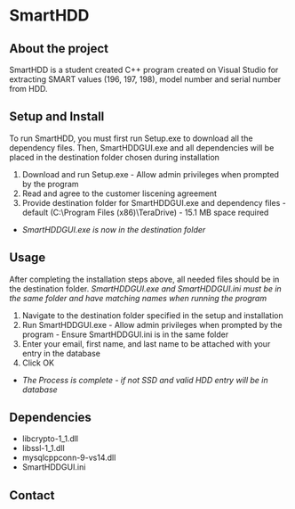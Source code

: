 # SmartHDD 
## About the project
SmartHDD is a student created C++ program created on Visual Studio for extracting SMART values (196, 197, 198), model number and serial number from HDD. 


## Setup and Install
To run SmartHDD, you must first run Setup.exe to download all the dependency files. Then, SmartHDDGUI.exe and all dependencies will be placed in the destination folder chosen during installation 

1) Download and run Setup.exe - Allow admin privileges when prompted by the program
2) Read and agree to the customer liscening agreement
3) Provide destination folder for SmartHDDGUI.exe and dependency files - default (C:\Program Files (x86)\TeraDrive) - 15.1 MB space required
  - *SmartHDDGUI.exe is now in the destination folder*

## Usage
After completing the installation steps above, all needed files should be in the destination folder.
*SmartHDDGUI.exe and SmartHDDGUI.ini must be in the same folder and have matching names when running the program*

1) Navigate to the destination folder specified in the setup and installation
2) Run SmartHDDGUI.exe - Allow admin privileges when prompted by the program - Ensure SmartHDDGUI.ini is in the same folder
3) Enter your email, first name, and last name to be attached with your entry in the database
4) Click OK
  - *The Process is complete - if not SSD and valid HDD entry will be in database*

## Dependencies
  - libcrypto-1_1.dll
  - libssl-1_1.dll
  - mysqlcppconn-9-vs14.dll
  - SmartHDDGUI.ini


## Contact

